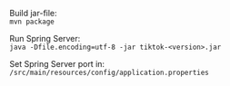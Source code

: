 Build jar-file:  
`mvn package`

Run Spring Server:  
`java -Dfile.encoding=utf-8 -jar tiktok-<version>.jar`

Set Spring Server port in:  
`/src/main/resources/config/application.properties`